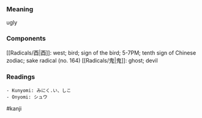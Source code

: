 ### Meaning

ugly

### Components

[[Radicals/酉|酉]]: west; bird; sign of the bird; 5-7PM; tenth sign of Chinese zodiac; sake radical (no. 164) [[Radicals/鬼|鬼]]: ghost; devil

### Readings

```
- Kunyomi: みにく.い、しこ
- Onyomi: シュウ
```

#kanji